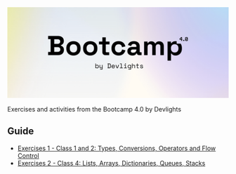 <img src="./imgs/Captura de pantalla 2025-10-29 a la(s) 10.08.53 p. m..png" alt="Bootcamp-4.0-by-Devlights"/>

Exercises and activities from the Bootcamp 4.0 by Devlights

## Guide
- [Exercises 1 - Class 1 and 2: Types, Conversions, Operators and Flow Control](https)
- [Exercises 2 - Class 4: Lists, Arrays, Dictionaries, Queues, Stacks](https://github.com/santvallejos/Bootcampt-4.0-by-Devlights/tree/main/Clase%204)